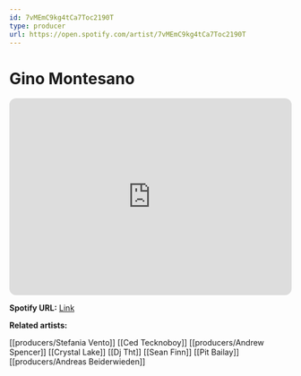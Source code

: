 ```yaml
---
id: 7vMEmC9kg4tCa7Toc2190T
type: producer
url: https://open.spotify.com/artist/7vMEmC9kg4tCa7Toc2190T
---
```

# Gino Montesano

<iframe style="border-radius:12px" src="https://open.spotify.com/embed/artist/7vMEmC9kg4tCa7Toc2190T" width="100%" height="352" frameBorder="0" allowfullscreen="" allow="autoplay; clipboard-write; encrypted-media; fullscreen; picture-in-picture" loading="lazy"></iframe>

**Spotify URL:** [Link](https://open.spotify.com/artist/7vMEmC9kg4tCa7Toc2190T)

**Related artists:**

[[producers/Stefania Vento]]
[[Ced Tecknoboy]]
[[producers/Andrew Spencer]]
[[Crystal Lake]]
[[Dj Tht]]
[[Sean Finn]]
[[Pit Bailay]]
[[producers/Andreas Beiderwieden]]
